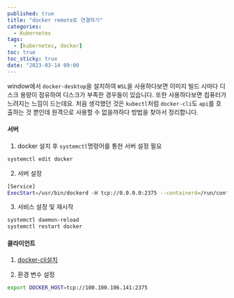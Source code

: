 ```yaml
---
published: true
title: "docker remote로 연결하기"
categories:
  - Kubernetes
tags:
  - [kubernetes, docker]
toc: true
toc_sticky: true
date: "2023-03-14 09:00
---
```


window에서 `docker-desktop`을 설치하여 `WSL`을 사용하다보면 이미지 빌드 시마다 디스크 용량이 점유하여 디스크가 부족한 경우들이 있습니다. 또한 사용하다보면 컴퓨터가 느려지는 느낌이 드는데요. 처음 생각했던 것은 `kubectl`처럼 `docker-cli`도 `api`를 호출하는 것 뿐인데 원격으로 사용할 수 없을까하다 방법을 찾아서 정리합니다.

#### 서버

1. docker 설치 후 `systemctl`명령어를 통한 서버 설정 필요

```bash
systemctl edit docker
```

2. 서버 설정

```bash
[Service]
ExecStart=/usr/bin/dockerd -H tcp://0.0.0.0:2375 --containerd=/run/containerd/containerd.sock
```

3. 서비스 설정 및 재시작

```bash
systemctl daemon-reload
systemctl restart docker
```

#### 클라이언트

1. [docker-cli설치](https://github.com/StefanScherer/docker-cli-builder/releases)

2. 환경 변수 설정

```bash
export DOCKER_HOST=tcp://100.100.106.141:2375
```

